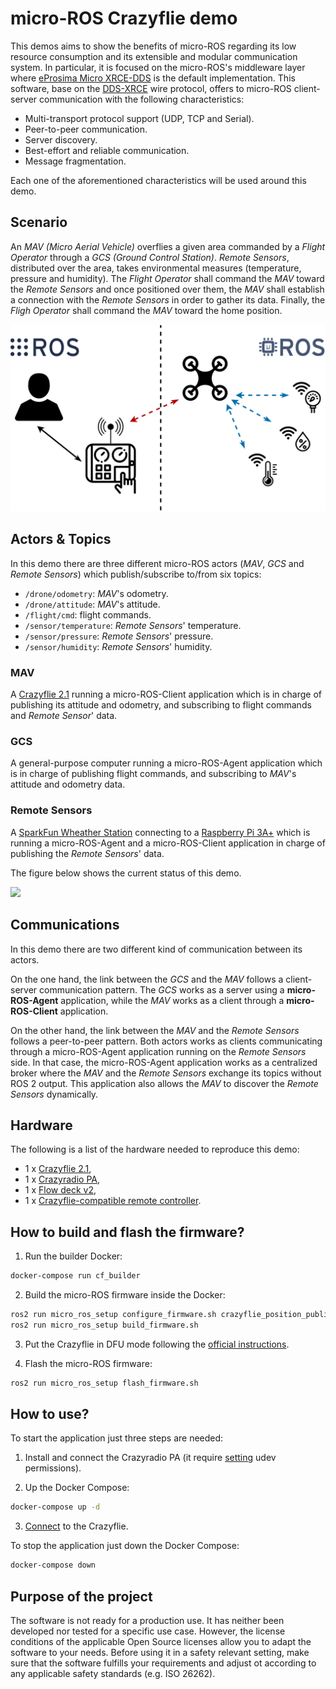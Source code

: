 # micro-ROS Crazyflie demo

This demos aims to show the benefits of micro-ROS regarding its low resource consumption and its extensible and modular communication system.
In particular, it is focused on the micro-ROS's middleware layer where [eProsima Micro XRCE-DDS](https://github.com/eProsima/Micro-XRCE-DDS) is the default implementation.
This software, base on the [DDS-XRCE](https://www.omg.org/spec/DDS-XRCE/About-DDS-XRCE/) wire protocol, offers to micro-ROS client-server communication with the following characteristics:

* Multi-transport protocol support (UDP, TCP and Serial).
* Peer-to-peer communication.
* Server discovery.
* Best-effort and reliable communication.
* Message fragmentation.

Each one of the aforementioned characteristics will be used around this demo.

## Scenario

An *MAV (Micro Aerial Vehicle)* overflies a given area commanded by a *Flight Operator* through a *GCS (Ground Control Station)*.
*Remote Sensors*, distributed over the area, takes environmental measures (temperature, pressure and humidity).
The *Flight Operator* shall command the *MAV* toward the *Remote Sensors* and once positioned over them, the *MAV* shall establish a connection with the *Remote Sensors* in order to gather its data.
Finally, the *Fligh Operator* shall command the *MAV* toward the home position.

![](https://raw.githubusercontent.com/micro-ROS/micro-ROS_crazyflie_demo/master/assets/images/drone_use-case_diagram.png)

## Actors & Topics

In this demo there are three different micro-ROS actors (*MAV*, *GCS* and *Remote Sensors*) which publish/subscribe to/from six topics:

* `/drone/odometry`: *MAV*'s odometry.
* `/drone/attitude`: *MAV*'s attitude.
* `/flight/cmd`: flight commands.
* `/sensor/temperature`: *Remote Sensors*' temperature.
* `/sensor/pressure`: *Remote Sensors*' pressure.
* `/sensor/humidity`: *Remote Sensors*' humidity.

### MAV

A [Crazyflie 2.1](https://www.bitcraze.io/crazyflie-2-1/) running a micro-ROS-Client application which is in charge of publishing its attitude and odometry, and subscribing to flight commands and *Remote Sensor*' data.

### GCS

A general-purpose computer running a micro-ROS-Agent application which is in charge of publishing flight commands, and subscribing to *MAV*'s attitude and odometry data.

### Remote Sensors

A [SparkFun Wheather Station](https://www.sparkfun.com/products/13956) connecting to a [Raspberry Pi 3A+](https://www.raspberrypi.org/products/raspberry-pi-3-model-a-plus/) which is running a micro-ROS-Agent and a micro-ROS-Client application in charge of publishing the *Remote Sensors*' data.

The figure below shows the current status of this demo.

![](http://www.plantuml.com/plantuml/proxy?cache=no&src=https://raw.githubusercontent.com/micro-ROS/micro-ROS_crazyflie_demo/master/assets/diagrams/architecture.puml)

## Communications

In this demo there are two different kind of communication between its actors.

On the one hand, the link between the *GCS* and the *MAV* follows a client-server communication pattern.
The *GCS* works as a server using a **micro-ROS-Agent** application, while the *MAV* works as a client through a **micro-ROS-Client** application.

On the other hand, the link between the *MAV* and the *Remote Sensors* follows a peer-to-peer pattern.
Both actors works as clients communicating through a micro-ROS-Agent application running on the *Remote Sensors* side.
In that case, the micro-ROS-Agent application works as a centralized broker where the *MAV* and the *Remote Sensors* exchange its topics without ROS 2 output.
This application also allows the *MAV* to discover the *Remote Sensors* dynamically.

## Hardware

The following is a list of the hardware needed to reproduce this demo:

* 1 x [Crazyflie 2.1](https://www.bitcraze.io/crazyflie-2-1/),
* 1 x [Crazyradio PA](https://www.bitcraze.io/crazyradio-pa/),
* 1 x [Flow deck v2](https://www.bitcraze.io/flow-deck-v2/),
* 1 x [Crazyflie-compatible remote controller](https://www.bitcraze.io/documentation/repository/crazyflie-clients-python/master/userguides/inputdevices/).

## How to build and flash the firmware?

1. Run the builder Docker:
```bash
docker-compose run cf_builder
```

2. Build the micro-ROS firmware inside the Docker:
```bash
ros2 run micro_ros_setup configure_firmware.sh crazyflie_position_publisher
ros2 run micro_ros_setup build_firmware.sh
```

3. Put the Crazyflie in DFU mode following the [official instructions](https://www.bitcraze.io/documentation/repository/crazyflie-firmware/master/building-and-flashing/dfu/).

4. Flash the micro-ROS firmware:
```bash
ros2 run micro_ros_setup flash_firmware.sh
```

## How to use?

To start the application just three steps are needed:

1. Install and connect the Crazyradio PA (it require [setting](https://github.com/bitcraze/crazyflie-lib-python#platform-notes) udev permissions).

2. Up the Docker Compose:

```bash
docker-compose up -d
```
3. [Connect](https://www.bitcraze.io/documentation/tutorials/getting-started-with-crazyflie-2-x/#config-client) to the Crazyflie.

To stop the application just down the Docker Compose:

```bash
docker-compose down
```

## Purpose of the project

The software is not ready for a production use.
It has neither been developed nor tested for a specific use case.
However, the license conditions of the applicable Open Source licenses allow you to adapt the software to your needs.
Before using it in a safety relevant setting, make sure that the software fulfills your requirements and adjust ot according to any applicable safety standards (e.g. ISO 26262).

